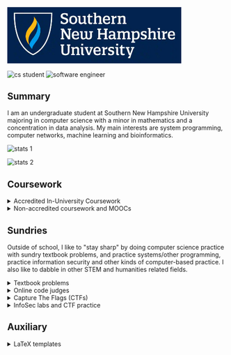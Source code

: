 
<img src="./banner.jpg" width="400px;" />

![cs student](https://img.shields.io/badge/CS-student-f39f37)
![software engineer](https://img.shields.io/badge/software-engineer-f39f37)

## Summary

I am an undergraduate student at Southern New Hampshire University majoring in computer science with a minor in mathematics and a concentration in data analysis. My main interests are system programming, computer networks, machine learning and bioinformatics.

![stats 1](https://github-readme-stats.vercel.app/api?username=Alekseyyy&show_icons=true)

![stats 2](https://github-readme-stats.vercel.app/api/top-langs/?username=Alekseyyy&langs_count=14&layout=compact)

## Coursework

<details>
<summary>Accredited In-University Coursework</summary>

|__Core CS coursework__| |
|---------------|-------------|
|_Course name_|_Course number_|
|[Programming Languages](./coursework/CS210/)|CS210|
|[Secure Coding](./coursework/CS305/)|CS305|
|[Introduction to Structured Database Environments](./coursework/DAD220/)|DAD220|
|__General STEM coursework__| |
|_Course name_|_Course number_|
|[Precalculus]((./coursework/MAT140/))|MAT140|
|[Introduction to Physics](./coursework/PHY150/)|PHY150|
|__Other prerequisite coursework__ | |
|_Course name_|_Course number_|
|[Perspectives in History](./coursework/HIS100/)|HIS100|
|[Applied History](./coursework/HIS200/)|HIS200|
|[Perspectives in Social Science](./coursework/SCS100/)|SCS100|
|[Applied Social Science](./coursework/SCS200/)|SCS200|

</details>

<details>
<summary>Non-accredited coursework and MOOCs</summary>

### Articulated to college credit

Some online courses that I took were able to be articulated to college credit at SNHU. Here is a full list of them:

|__Online course__|__Provider__|__SNHU course name__|__SNHU course number__|
|-----------------|------------|--------------------|----------------------|
| [Introduction to Computer Science and Programming Using Python](https://courses.edx.org/certificates/ba83ef4d67d94dca87154ed312181845) | edX | Introduction to Scripting | ~~todo~~ |
| [Introduction to Java Programming](./coursework/IT145) | Sophia Learning | Foundations of Application Development | IT145 |

### Open Source Society University (OSSU)

A significant educational project that I am working on is a (unaccredited, but cheap) set of STEM "majors" from the [Open Source Society University](https://github.com/ossu) --- or simply just the "OSSU." This GitHub repository also includes all of my other non-accredited coursework that is not directly associated with the curriculum proposed by the OSSU project. It is basically a semi-formal way to validate my skills in computing and its relationship to other fields.

This project is so big that it deserves its own github repo and I recommend that you check it out if you're interested in some of my extracuricullar activities: [https://github.com/Alekseyyy/ossu](https://github.com/Alekseyyy/ossu)

</details>

## Sundries

Outside of school, I like to "stay sharp" by doing computer science practice with sundry textbook problems, and practice systems/other programming, practice information security and other kinds of computer-based practice. I also like to dabble in other STEM and humanities related fields.

<details>
<summary>Textbook problems</summary>

_Note to self: T = todo and L = later_

__Introduction to programming__

* [\[T\] Introduction to Java Programming: Ninth Edition (ISBN-13: 978-0-13-292373-6)](./sundries/Books/ISBN-13_978-0-13-292373-6)
* [\[T\] Starting Out with C++: From Control Structures through Objects (ISBN-13: 978-0-13-403732-5)](./sundries/Books/ISBN-13_978-0-13-403732-5)
* [\[T\] Objects First with Java (ISBN-13: 978-0-13-700562-8)](./sundries/ISBN-13_978-0-13-700562-8)

__Maths, natural sciences and engineering__

* [ [L] Bayesian Statistics the Fun Way (ISBN-13: 978-1-59327-956-1)](./sundries/Books/ISBN-13_978-1-59327-956-1)
* [ [L] Matter and Interactions: Fourth Edition (ISBN-13: 978-1-59327-640-9)](./sundries/Books/ISBN-13_978-1-11887-586-5/)

__Computer science__

* [ [L] Dive Into Algorithms (ISBN-13: 978-1-7185-0068-6)](./sundries/Books/ISBN-13_978-1-7185-0068-6)
* [ [L] Doing Math with Python (ISBN-13: 978-1-59327-640-9)](./sundries/Books/ISBN-13_978-1-59327-640-9/)

</details>

<details>
<summary>Online code judges</summary>

* [HackerRank](./sundries/OLCodeJudge/HackerRank): general programming
* [DM::OJ](./sundries/OLCodeJudge/DMOJ): general programming
* [Project Euler](./sundries/OLCodeJudge/ProjectEuler): with special focus on number theory and maths

</details>

<details>
<summary>Capture The Flags (CTFs)</summary>

* [picoCTF 2023](./sundries/ctf/2023/picoCTF): general beginner-level ctf challenges.
* [BrixelCTF 2020](./sundries/ctf/2020/brixelctf): general beginner-level ctf challenges.
* [Decompetition 2020](./sundries/ctf/2020/decompetition): intresting reverse engineering puzzles--- rather than trying to work out a "flag," participants are challenged to reengineer compiled executables in a programming language.
* [FlareON 5](./sundries/ctf/2018/flareon5): ctf focused on reverse engineering.

</details>

<details>
<summary>InfoSec labs and CTF practice</summary>

* [ImmersiveLabs](./sundries/wargames/ImmersiveLabs): general infosec
* [TryHackMe](./sundries/wargames/TryHackMe): general infosec
* [crackmes.one](./sundries/wargames/crackmes.one): infosec with a special focus on reversing

</details>

## Auxiliary

<details>
<summary>LaTeX templates</summary>

* [APA paper](./auxiliary/latex-templates/apa-paper/)
* [RESEARCHERS.ONE paper](./auxiliary/latex-templates/resone-paper/)

</details>

